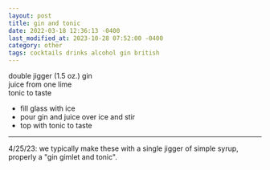 ```yaml
---
layout: post
title: gin and tonic
date: 2022-03-18 12:36:13 -0400
last_modified_at: 2023-10-28 07:52:00 -0400
category: other
tags: cocktails drinks alcohol gin british
---
```


double jigger (1.5 oz.) gin  
juice from one lime  
tonic to taste  
* fill glass with ice
* pour gin and juice over ice and stir
* top with tonic to taste

---

4/25/23: we typically make these with a single jigger of simple syrup, properly a
"gin gimlet and tonic".
